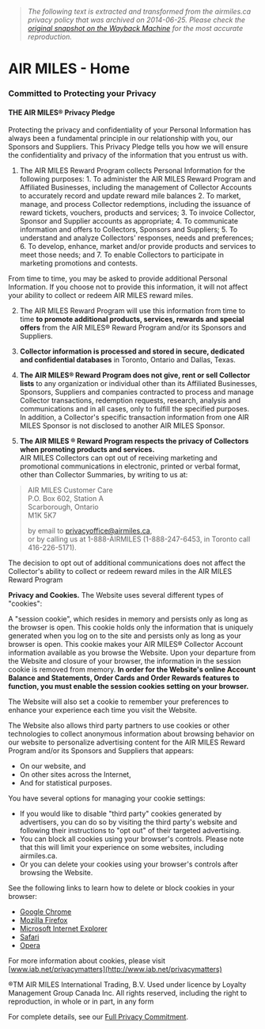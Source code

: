 > *The following text is extracted and transformed from the airmiles.ca privacy policy that was archived on 2014-06-25. Please check the [original snapshot on the Wayback Machine](https://web.archive.org/web/20140625121334id_/https%3A//www.airmiles.ca/arrow/PrivacyPolicy) for the most accurate reproduction.*

# AIR MILES - Home

### Committed to Protecting your Privacy

#### THE AIR MILES® Privacy Pledge

Protecting the privacy and confidentiality of your Personal Information has always been a fundamental principle in our relationship with you, our Sponsors and Suppliers. This Privacy Pledge tells you how we will ensure the confidentiality and privacy of the information that you entrust us with.

  1. The AIR MILES Reward Program collects Personal Information for the following purposes: 
    1. To administer the AIR MILES Reward Program and Affiliated Businesses, including the management of Collector Accounts to accurately record and update reward mile balances
    2. To market, manage, and process Collector redemptions, including the issuance of reward tickets, vouchers, products and services;
    3. To invoice Collector, Sponsor and Supplier accounts as appropriate;
    4. To communicate information and offers to Collectors, Sponsors and Suppliers;
    5. To understand and analyze Collectors' responses, needs and preferences;
    6. To develop, enhance, market and/or provide products and services to meet those needs; and
    7. To enable Collectors to participate in marketing promotions and contests.

From time to time, you may be asked to provide additional Personal Information. If you choose not to provide this information, it will not affect your ability to collect or redeem AIR MILES reward miles.




  2. The AIR MILES Reward Program will use this information from time to time **to promote additional products, services, rewards and special offers** from the AIR MILES® Reward Program and/or its Sponsors and Suppliers.



  3. **Collector information is processed and stored in secure, dedicated and confidential databases** in Toronto, Ontario and Dallas, Texas.



  4. **The AIR MILES® Reward Program does not give, rent or sell Collector lists** to any organization or individual other than its Affiliated Businesses, Sponsors, Suppliers and companies contracted to process and manage Collector transactions, redemption requests, research, analysis and communications and in all cases, only to fulfill the specified purposes.  
In addition, a Collector's specific transaction information from one AIR MILES Sponsor is not disclosed to another AIR MILES Sponsor.



  5. **The AIR MILES ® Reward Program respects the privacy of Collectors when promoting products and services.**  
AIR MILES Collectors can opt out of receiving marketing and promotional communications in electronic, printed or verbal format, other than Collector Summaries, by writing to us at: 

> AIR MILES Customer Care  
> P.O. Box 602, Station A  
> Scarborough, Ontario  
> M1K 5K7
> 
> by email to [privacyoffice@airmiles.ca](mailto:privacyoffice@airmiles.ca),  
> or by calling us at 1-888-AIRMILES (1-888-247-6453, in Toronto call 416-226-5171).

The decision to opt out of additional communications does not affect the Collector's ability to collect or redeem reward miles in the AIR MILES Reward Program




**Privacy and Cookies.** The Website uses several different types of "cookies":

A "session cookie", which resides in memory and persists only as long as the browser is open. This cookie holds only the information that is uniquely generated when you log on to the site and persists only as long as your browser is open. This cookie makes your AIR MILES® Collector Account information available as you browse the Website. Upon your departure from the Website and closure of your browser, the information in the session cookie is removed from memory. **In order for the Website's online Account Balance and Statements, Order Cards and Order Rewards features to function, you must enable the session cookies setting on your browser.**

The Website will also set a cookie to remember your preferences to enhance your experience each time you visit the Website.

The Website also allows third party partners to use cookies or other technologies to collect anonymous information about browsing behavior on our website to personalize advertising content for the AIR MILES Reward Program and/or its Sponsors and Suppliers that appears:

  * On our website, and
  * On other sites across the Internet,
  * And for statistical purposes.



You have several options for managing your cookie settings:

  * If you would like to disable "third party" cookies generated by advertisers, you can do so by visiting the third party's website and following their instructions to "opt out" of their targeted advertising. 
  * You can block all cookies using your browser's controls. Please note that this will limit your experience on some websites, including airmiles.ca.
  * Or you can delete your cookies using your browser's controls after browsing the Website. 



See the following links to learn how to delete or block cookies in your browser:

  * [Google Chrome](http://www.google.com/support/chrome/bin/answer.py?answer=95647)
  * [Mozilla Firefox](http://support.mozilla.com/en-US/kb/Deleting%20cookies)
  * [Microsoft Internet Explorer](http://windows.microsoft.com/en-US/windows7/Cookies-frequently-asked-questions)
  * [Safari](http://docs.info.apple.com/article.html?path=Safari/3.0/en/9277.html)
  * [Opera](http://www.opera.com/browser/tutorials/security/privacy/)



For more information about cookies, please visit [www.iab.net/privacymatters](http://www.iab.net/privacymatters)

®TM AIR MILES International Trading, B.V. Used under licence by Loyalty Management Group Canada Inc. All rights reserved, including the right to reproduction, in whole or in part, in any form

For complete details, see our [Full Privacy Commitment](https://web.archive.org/arrow/PrivacyCommitment).
